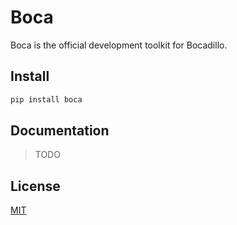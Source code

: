 # Boca

Boca is the official development toolkit for Bocadillo.

## Install

```bash
pip install boca
```

## Documentation

> TODO

## License

[MIT][license]

[license]: https://github.com/bocadilloproject/boca/blob/master/LICENSE
